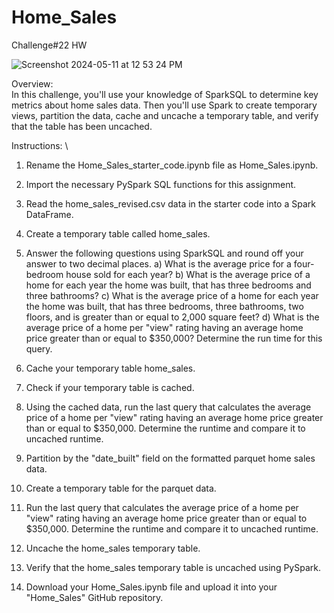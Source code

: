 # Home_Sales
Challenge#22 HW

![Screenshot 2024-05-11 at 12 53 24 PM](https://github.com/apkaur32/Home_Sales/assets/150749167/07ebd48c-30f8-49ee-8f25-c98b9c1660ee)

Overview: \
In this challenge, you'll use your knowledge of SparkSQL to determine key metrics about home sales data. Then you'll use Spark to create temporary views, partition the data, cache and uncache a temporary table, and verify that the table has been uncached.

Instructions: \
1. Rename the Home_Sales_starter_code.ipynb file as Home_Sales.ipynb.
2. Import the necessary PySpark SQL functions for this assignment.
3. Read the home_sales_revised.csv data in the starter code into a Spark DataFrame.
4. Create a temporary table called home_sales.
5. Answer the following questions using SparkSQL and round off your answer to two decimal places.
a) What is the average price for a four-bedroom house sold for each year? 
b) What is the average price of a home for each year the home was built, that has three bedrooms and three bathrooms? 
c) What is the average price of a home for each year the home was built, that has three bedrooms, three bathrooms, two floors, and is greater than or equal to 2,000 square feet? 
d) What is the average price of a home per "view" rating having an average home price greater than or equal to $350,000? Determine the run time for this query.

6. Cache your temporary table home_sales.
7. Check if your temporary table is cached.
8. Using the cached data, run the last query that calculates the average price of a home per "view" rating having an average home price greater than or equal to $350,000. Determine the runtime and compare it to uncached runtime.
9. Partition by the "date_built" field on the formatted parquet home sales data.
10. Create a temporary table for the parquet data.
11. Run the last query that calculates the average price of a home per "view" rating having an average home price greater than or equal to $350,000. Determine the runtime and compare it to uncached runtime.
12. Uncache the home_sales temporary table.
13. Verify that the home_sales temporary table is uncached using PySpark.
14. Download your Home_Sales.ipynb file and upload it into your "Home_Sales" GitHub repository.

